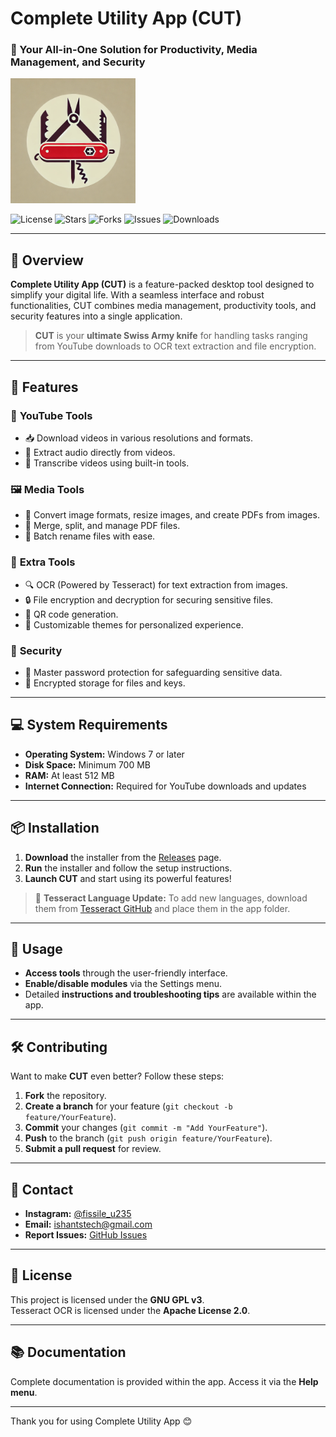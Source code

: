 #  Complete Utility App (CUT)
### 📌 Your All-in-One Solution for Productivity, Media Management, and Security

<img src="Assets/icon.png" alt="Complete Utility App Icon" width="200"/>

![License](https://img.shields.io/github/license/0pen-sourcer/Complete-Utility-App?style=for-the-badge)
![Stars](https://img.shields.io/github/stars/0pen-sourcer/Complete-Utility-App?style=for-the-badge)
![Forks](https://img.shields.io/github/forks/0pen-sourcer/Complete-Utility-App?style=for-the-badge)
![Issues](https://img.shields.io/github/issues/0pen-sourcer/Complete-Utility-App?style=for-the-badge)
![Downloads](https://img.shields.io/github/downloads/0pen-sourcer/Complete-Utility-App/total?style=for-the-badge)

---

## 📖 Overview
**Complete Utility App (CUT)** is a feature-packed desktop tool designed to simplify your digital life. With a seamless interface and robust functionalities, CUT combines media management, productivity tools, and security features into a single application.  

> **CUT** is your **ultimate Swiss Army knife** for handling tasks ranging from YouTube downloads to OCR text extraction and file encryption.  

---

## 🌟 Features
### 🔗 **YouTube Tools**
- 📥 Download videos in various resolutions and formats.
- 🎵 Extract audio directly from videos.
- 📄 Transcribe videos using built-in tools.

### 🖼️ **Media Tools**
- 📸 Convert image formats, resize images, and create PDFs from images.
- 📄 Merge, split, and manage PDF files.
- 🔄 Batch rename files with ease.

### 🧰 **Extra Tools**
- 🔍 OCR (Powered by Tesseract) for text extraction from images.
- 🔒 File encryption and decryption for securing sensitive files.
- 📲 QR code generation.
- 🎨 Customizable themes for personalized experience.

### 🔑 **Security**
- 🔐 Master password protection for safeguarding sensitive data.
- 📂 Encrypted storage for files and keys.

---

## 💻 System Requirements
- **Operating System:** Windows 7 or later  
- **Disk Space:** Minimum 700 MB  
- **RAM:** At least 512 MB  
- **Internet Connection:** Required for YouTube downloads and updates  

---

## 📦 Installation
1. **Download** the installer from the [Releases](https://github.com/0pen-sourcer/Complete-Utility-App/releases) page.  
2. **Run** the installer and follow the setup instructions.  
3. **Launch CUT** and start using its powerful features!  

> 📌 **Tesseract Language Update:** To add new languages, download them from [Tesseract GitHub](https://github.com/tesseract-ocr/tesseract) and place them in the app folder.

---

## 🚀 Usage
- **Access tools** through the user-friendly interface.  
- **Enable/disable modules** via the Settings menu.  
- Detailed **instructions and troubleshooting tips** are available within the app.  

---

## 🛠️ Contributing
Want to make **CUT** even better? Follow these steps:

1. **Fork** the repository.  
2. **Create a branch** for your feature (`git checkout -b feature/YourFeature`).  
3. **Commit** your changes (`git commit -m "Add YourFeature"`).  
4. **Push** to the branch (`git push origin feature/YourFeature`).  
5. **Submit a pull request** for review.  

---

## 📧 Contact
- **Instagram:** [@fissile_u235](https://www.instagram.com/fissile_u235)  
- **Email:** [ishantstech@gmail.com](mailto:ishantstech@gmail.com)  
- **Report Issues:** [GitHub Issues](https://github.com/0pen-sourcer/Complete-Utility-App/issues)  

---

## 📜 License
This project is licensed under the **GNU GPL v3**.  
Tesseract OCR is licensed under the **Apache License 2.0**.  

---

## 📚 Documentation
Complete documentation is provided within the app. Access it via the **Help menu**.

---

Thank you for using Complete Utility App 😊
